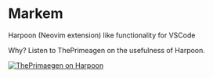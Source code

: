 # Markem

Harpoon (Neovim extension) like functionality for VSCode

Why?
Listen to ThePrimeagen on the usefulness of Harpoon.

[![ThePrimaegen on Harpoon](https://github.com/user-attachments/assets/e5d754e0-77ca-4c03-889a-c2dc022f748b)](https://www.youtube.com/watch?v=Qnos8aApa9g&t=1m13s)
